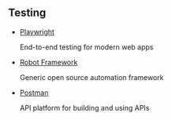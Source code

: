 ## Testing

- [Playwright](https://playwright.dev/)

    End-to-end testing for modern web apps

- [Robot Framework](https://robotframework.org/)

    Generic open source automation framework

- [Postman](https://www.postman.com/)

    API platform for building and using APIs
